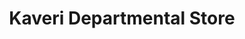 ---
title: "Kaveri Departmental Store"
url: /bangalore/kaveri-departmental-store/
shop: supermarket
---